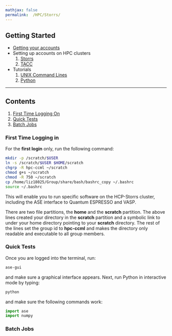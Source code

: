 ```yaml
---
mathjax: false
permalink:  /HPC/Storrs/
---
```


## Getting Started
*  [Getting your accounts](/CCML/HPC/PREREQUISITE/)
* Setting up accounts on HPC clusters
  1. [Storrs](/CCML/HPC/Storrs/)
  2. [TACC](/CCML/HPC/TACC/)
* Tutorials
  1. [UNIX Command Lines](/CCML/Tutorials/UNIX/)
  2. [Python](/CCML/Tutorials/Python/)

____
## Contents
1. [First Time Logging On](#first-time)
2. [Quick Tests](#testing)
3. [Batch Jobs](#batch)

### First Time Logging in ###
For the **first login** only, run the following command:

```bash
mkdir -p /scratch/$USER
ln -s /scratch/$USER $HOME/scratch
chgrp -R hpc-ccml ~/scratch
chmod g+s ~/scratch
chmod -R 750 ~/scratch
cp /home/liz18025/Group/share/bash/bashrc_copy ~/.bashrc
source ~/.bashrc
```

This will enable you to run specific software on the HCP-Storrs cluster, including the ASE interface to Quantum ESPRESSO and VASP.

There are two file partitions, the **home** and the **scratch** partition. The above lines created your directory in the **scratch** partition and a symbolic link to under your home directory pointing to your **scratch** directory. The rest of the lines set the group id to **hpc-ccml** and makes the directory only readable and executable to all group members.

### Quick Tests ###
Once you are logged into the terminal, run:

```bash
ase-gui
```

and make sure a graphical interface appears. Next, run Python in interactive mode by typing:

```bash
python
```

and make sure the following commands work:

```python
import ase
import numpy
```
### Batch Jobs ###
